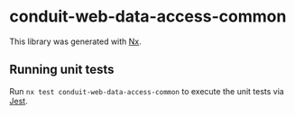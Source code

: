 # conduit-web-data-access-common

This library was generated with [Nx](https://nx.dev).

## Running unit tests

Run `nx test conduit-web-data-access-common` to execute the unit tests via [Jest](https://jestjs.io).
